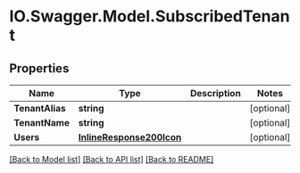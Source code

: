 # IO.Swagger.Model.SubscribedTenant
## Properties

Name | Type | Description | Notes
------------ | ------------- | ------------- | -------------
**TenantAlias** | **string** |  | [optional] 
**TenantName** | **string** |  | [optional] 
**Users** | [**InlineResponse200Icon**](InlineResponse200Icon.md) |  | [optional] 

[[Back to Model list]](../README.md#documentation-for-models) [[Back to API list]](../README.md#documentation-for-api-endpoints) [[Back to README]](../README.md)

